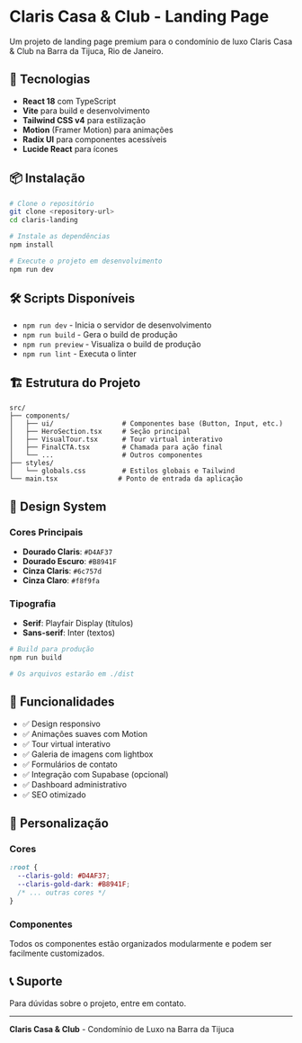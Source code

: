 # Claris Casa & Club - Landing Page

Um projeto de landing page premium para o condomínio de luxo Claris Casa & Club na Barra da Tijuca, Rio de Janeiro.

## 🚀 Tecnologias

- **React 18** com TypeScript
- **Vite** para build e desenvolvimento
- **Tailwind CSS v4** para estilização
- **Motion** (Framer Motion) para animações
- **Radix UI** para componentes acessíveis
- **Lucide React** para ícones

## 📦 Instalação

```bash
# Clone o repositório
git clone <repository-url>
cd claris-landing

# Instale as dependências
npm install

# Execute o projeto em desenvolvimento
npm run dev
```

## 🛠️ Scripts Disponíveis

- `npm run dev` - Inicia o servidor de desenvolvimento
- `npm run build` - Gera o build de produção
- `npm run preview` - Visualiza o build de produção
- `npm run lint` - Executa o linter

## 🏗️ Estrutura do Projeto

```
src/
├── components/
│   ├── ui/                 # Componentes base (Button, Input, etc.)
│   ├── HeroSection.tsx     # Seção principal
│   ├── VisualTour.tsx      # Tour virtual interativo
│   ├── FinalCTA.tsx        # Chamada para ação final
│   └── ...                 # Outros componentes
├── styles/
│   └── globals.css         # Estilos globais e Tailwind
└── main.tsx               # Ponto de entrada da aplicação
```

## 🎨 Design System

### Cores Principais
- **Dourado Claris**: `#D4AF37`
- **Dourado Escuro**: `#B8941F`
- **Cinza Claris**: `#6c757d`
- **Cinza Claro**: `#f8f9fa`

### Tipografia
- **Serif**: Playfair Display (títulos)
- **Sans-serif**: Inter (textos)

```bash
# Build para produção
npm run build

# Os arquivos estarão em ./dist
```

## 📱 Funcionalidades

- ✅ Design responsivo
- ✅ Animações suaves com Motion
- ✅ Tour virtual interativo
- ✅ Galeria de imagens com lightbox
- ✅ Formulários de contato
- ✅ Integração com Supabase (opcional)
- ✅ Dashboard administrativo
- ✅ SEO otimizado

## 🔧 Personalização

### Cores

```css
:root {
  --claris-gold: #D4AF37;
  --claris-gold-dark: #B8941F;
  /* ... outras cores */
}
```

### Componentes
Todos os componentes estão organizados modularmente e podem ser facilmente customizados.

## 📞 Suporte

Para dúvidas sobre o projeto, entre em contato.

---

**Claris Casa & Club** - Condomínio de Luxo na Barra da Tijuca